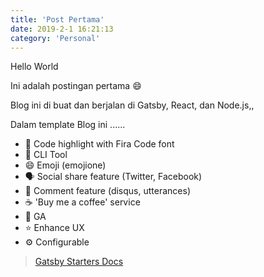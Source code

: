 ```yaml
---
title: 'Post Pertama'
date: 2019-2-1 16:21:13
category: 'Personal'
---
```


Hello World 

Ini adalah postingan pertama 😄 

Blog ini di buat dan berjalan di Gatsby, React, dan Node.js,,

Dalam template Blog ini ......

- 💄 Code highlight with Fira Code font
- 🧙 CLI Tool
- 😄 Emoji (emojione)
- 🗣 Social share feature (Twitter, Facebook)
- 💬 Comment feature (disqus, utterances)
- ☕ 'Buy me a coffee' service
- 🤖 GA
- ⭐ Enhance UX
- ⚙ Configurable

> [Gatsby Starters Docs](https://www.gatsbyjs.org/)

